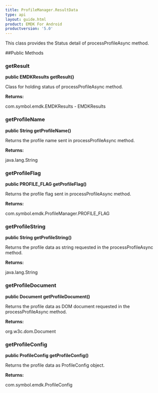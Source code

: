 ```yaml
---
title: ProfileManager.ResultData
type: api
layout: guide.html
product: EMDK For Android
productversion: '5.0'
---
```



This class provides the Status detail of processProfileAsync method.

##Public Methods

### getResult

**public EMDKResults getResult()**

Class for holding status of processProfileAsync method.

**Returns:**

com.symbol.emdk.EMDKResults - EMDKResults

### getProfileName

**public String getProfileName()**

Returns the profile name sent in processProfileAsync method.

**Returns:**

java.lang.String

### getProfileFlag

**public PROFILE_FLAG getProfileFlag()**

Returns the profile flag sent in processProfileAsync method.

**Returns:**

com.symbol.emdk.ProfileManager.PROFILE_FLAG

### getProfileString

**public String getProfileString()**

Returns the profile data as string requested in the processProfileAsync method.

**Returns:**

java.lang.String

### getProfileDocument

**public Document getProfileDocument()**

Returns the profile data as DOM document requested in the processProfileAsync method.

**Returns:**

org.w3c.dom.Document

### getProfileConfig

**public ProfileConfig getProfileConfig()**

Returns the profile data as ProfileConfig object.

**Returns:**

com.symbol.emdk.ProfileConfig


